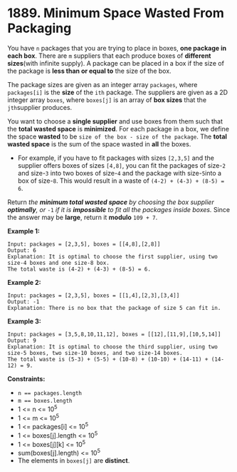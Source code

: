 # 1889. Minimum Space Wasted From Packaging

You have `n` packages that you are trying to place in boxes, **one package in each box**. There are `m` suppliers that each produce boxes of **different sizes**(with infinite supply). A package can be placed in a box if the size of the package is **less than or equal to** the size of the box.

The package sizes are given as an integer array `packages`, where `packages[i]` is the **size** of the `ith` package. The suppliers are given as a 2D integer array `boxes`, where `boxes[j]` is an array of **box sizes** that the `jth`supplier produces.

You want to choose a **single supplier** and use boxes from them such that the **total wasted space** is **minimized**. For each package in a box, we define the space **wasted** to be `size of the box - size of the package`. The **total wasted space** is the sum of the space wasted in **all** the boxes.

- For example, if you have to fit packages with sizes `[2,3,5]` and the supplier offers boxes of sizes `[4,8]`, you can fit the packages of size-`2` and size-`3` into two boxes of size-`4` and the package with size-`5`into a box of size-`8`. This would result in a waste of `(4-2) + (4-3) + (8-5) = 6`.

Return *the **minimum total wasted space** by choosing the box supplier **optimally**, or* `-1` *if it is **impossible** to fit all the packages inside boxes.* Since the answer may be **large**, return it **modulo** `109 + 7`.

 

**Example 1:**

```
Input: packages = [2,3,5], boxes = [[4,8],[2,8]]
Output: 6
Explanation: It is optimal to choose the first supplier, using two size-4 boxes and one size-8 box.
The total waste is (4-2) + (4-3) + (8-5) = 6.
```

**Example 2:**

```
Input: packages = [2,3,5], boxes = [[1,4],[2,3],[3,4]]
Output: -1
Explanation: There is no box that the package of size 5 can fit in.
```

**Example 3:**

```
Input: packages = [3,5,8,10,11,12], boxes = [[12],[11,9],[10,5,14]]
Output: 9
Explanation: It is optimal to choose the third supplier, using two size-5 boxes, two size-10 boxes, and two size-14 boxes.
The total waste is (5-3) + (5-5) + (10-8) + (10-10) + (14-11) + (14-12) = 9.
```

 

**Constraints:**

- `n == packages.length`
- `m == boxes.length`
- 1 <= n <= 10<sup>5</sup>
- 1 <= m <= 10<sup>5</sup>
- 1 <= packages[i] <= 10<sup>5</sup>
- 1 <= boxes[j].length <= 10<sup>5</sup>
- 1 <= boxes[j][k] <= 10<sup>5</sup>
- sum(boxes[j].length) <= 10<sup>5</sup>
- The elements in `boxes[j]` are **distinct**.